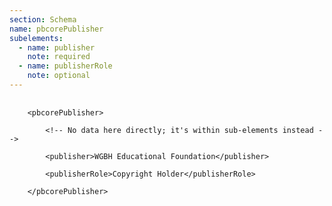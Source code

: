 ```yaml
---
section: Schema
name: pbcorePublisher
subelements:
  - name: publisher
    note: required
  - name: publisherRole
    note: optional
---
```

<pre>
  <code>
	&lt;pbcorePublisher&gt;<br>
     	&lt;!-- No data here directly; it's within sub-elements instead --&gt;<br>
     	&lt;publisher&gt;WGBH Educational Foundation&lt;/publisher&gt;<br>
     	&lt;publisherRole&gt;Copyright Holder&lt;/publisherRole&gt;<br>
	&lt;/pbcorePublisher&gt;
  </code>
</pre>
